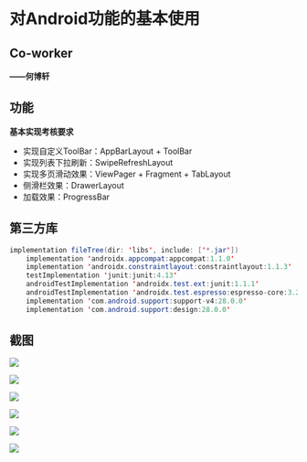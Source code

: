 # 对Android功能的基本使用

## Co-worker

**——何博轩**

## 功能

**基本实现考核要求**

- 实现自定义ToolBar：AppBarLayout + ToolBar
- 实现列表下拉刷新：SwipeRefreshLayout
- 实现多页滑动效果：ViewPager + Fragment + TabLayout
- 侧滑栏效果：DrawerLayout
- 加载效果：ProgressBar

## 第三方库

```java
implementation fileTree(dir: 'libs', include: ['*.jar'])
    implementation 'androidx.appcompat:appcompat:1.1.0'
    implementation 'androidx.constraintlayout:constraintlayout:1.1.3'
    testImplementation 'junit:junit:4.13'
    androidTestImplementation 'androidx.test.ext:junit:1.1.1'
    androidTestImplementation 'androidx.test.espresso:espresso-core:3.2.0'
    implementation 'com.android.support:support-v4:28.0.0'
    implementation 'com.android.support:design:28.0.0'
```

## 截图

![](Image\2C7C$FSE0S]]9A$`%Y]0MJB.png)



![](Image\N`]]`BIGLI@AQVMG]@5FJMN.png)

![](Image\P{CK{C9$`Q%X1LUVBUCY.png)

![](Image\RTNQF211]2P`E5}S9HN_WA.png)

![](Image\UJ7QFYABZ~B$}O0QADS{J.png)

![](Image\R92U%$~HP94AZ5ED{CYP%B.png)